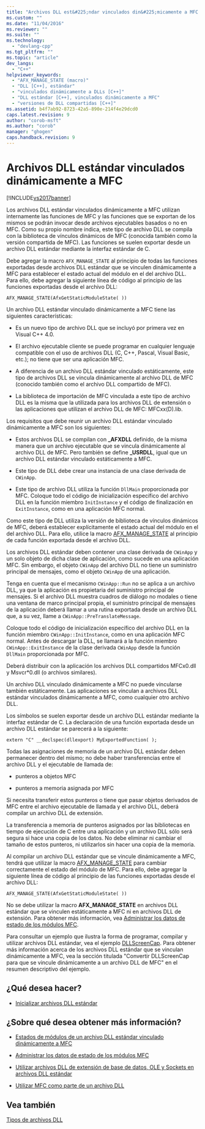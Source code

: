 ```yaml
---
title: "Archivos DLL est&#225;ndar vinculados din&#225;micamente a MFC | Microsoft Docs"
ms.custom: ""
ms.date: "11/04/2016"
ms.reviewer: ""
ms.suite: ""
ms.technology: 
  - "devlang-cpp"
ms.tgt_pltfrm: ""
ms.topic: "article"
dev_langs: 
  - "C++"
helpviewer_keywords: 
  - "AFX_MANAGE_STATE (macro)"
  - "DLL [C++], estándar"
  - "vinculados dinámicamente a DLLs [C++]"
  - "DLL estándar [C++], vinculados dinámicamente a MFC"
  - "versiones de DLL compartidas [C++]"
ms.assetid: b4f7ab92-8723-42a5-890e-214f4e29dcd0
caps.latest.revision: 9
author: "corob-msft"
ms.author: "corob"
manager: "ghogen"
caps.handback.revision: 9
---
```

# Archivos DLL est&#225;ndar vinculados din&#225;micamente a MFC
[!INCLUDE[vs2017banner](../assembler/inline/includes/vs2017banner.md)]

Los archivos DLL estándar vinculados dinámicamente a MFC utilizan internamente las funciones de MFC y las funciones que se exportan de los mismos se podrán invocar desde archivos ejecutables basados o no en MFC.  Como su propio nombre indica, este tipo de archivo DLL se compila con la biblioteca de vínculos dinámicos de MFC \(conocida también como la versión compartida de MFC\).  Las funciones se suelen exportar desde un archivo DLL estándar mediante la interfaz estándar de C.  
  
 Debe agregar la macro `AFX_MANAGE_STATE` al principio de todas las funciones exportadas desde archivos DLL estándar que se vinculen dinámicamente a MFC para establecer el estado actual del módulo en el del archivo DLL.  Para ello, debe agregar la siguiente línea de código al principio de las funciones exportadas desde el archivo DLL:  
  
```  
AFX_MANAGE_STATE(AfxGetStaticModuleState( ))  
```  
  
 Un archivo DLL estándar vinculado dinámicamente a MFC tiene las siguientes características:  
  
-   Es un nuevo tipo de archivo DLL que se incluyó por primera vez en Visual C\+\+ 4.0.  
  
-   El archivo ejecutable cliente se puede programar en cualquier lenguaje compatible con el uso de archivos DLL \(C, C\+\+, Pascal, Visual Basic, etc.\); no tiene que ser una aplicación MFC.  
  
-   A diferencia de un archivo DLL estándar vinculado estáticamente, este tipo de archivos DLL se vincula dinámicamente al archivo DLL de MFC \(conocido también como el archivo DLL compartido de MFC\).  
  
-   La biblioteca de importación de MFC vinculada a este tipo de archivo DLL es la misma que la utilizada para los archivos DLL de extensión o las aplicaciones que utilizan el archivo DLL de MFC: MFCxx\(D\).lib.  
  
 Los requisitos que debe reunir un archivo DLL estándar vinculado dinámicamente a MFC son los siguientes:  
  
-   Estos archivos DLL se compilan con **\_AFXDLL** definido, de la misma manera que un archivo ejecutable que se vincula dinámicamente al archivo DLL de MFC.  Pero también se define **\_USRDLL**, igual que un archivo DLL estándar vinculado estáticamente a MFC.  
  
-   Este tipo de DLL debe crear una instancia de una clase derivada de `CWinApp`.  
  
-   Este tipo de archivo DLL utiliza la función `DllMain` proporcionada por MFC.  Coloque todo el código de inicialización específico del archivo DLL en la función miembro `InitInstance` y el código de finalización en `ExitInstance`, como en una aplicación MFC normal.  
  
 Como este tipo de DLL utiliza la versión de biblioteca de vínculos dinámicos de MFC, deberá establecer explícitamente el estado actual del módulo en el del archivo DLL.  Para ello, utilice la macro [AFX\_MANAGE\_STATE](../Topic/AFX_MANAGE_STATE.md) al principio de cada función exportada desde el archivo DLL.  
  
 Los archivos DLL estándar deben contener una clase derivada de `CWinApp` y un solo objeto de dicha clase de aplicación, como sucede en una aplicación MFC.  Sin embargo, el objeto `CWinApp` del archivo DLL no tiene un suministro principal de mensajes, como el objeto `CWinApp` de una aplicación.  
  
 Tenga en cuenta que el mecanismo `CWinApp::Run` no se aplica a un archivo DLL, ya que la aplicación es propietaria del suministro principal de mensajes.  Si el archivo DLL muestra cuadros de diálogo no modales o tiene una ventana de marco principal propia, el suministro principal de mensajes de la aplicación deberá llamar a una rutina exportada desde un archivo DLL que, a su vez, llame a `CWinApp::PreTranslateMessage`.  
  
 Coloque todo el código de inicialización específico del archivo DLL en la función miembro `CWinApp::InitInstance`, como en una aplicación MFC normal.  Antes de descargar la DLL, se llamará a la función miembro `CWinApp::ExitInstance` de la clase derivada `CWinApp` desde la función `DllMain` proporcionada por MFC.  
  
 Deberá distribuir con la aplicación los archivos DLL compartidos MFCx0.dll y Msvcr\*0.dll \(o archivos similares\).  
  
 Un archivo DLL vinculado dinámicamente a MFC no puede vincularse también estáticamente.  Las aplicaciones se vinculan a archivos DLL estándar vinculados dinámicamente a MFC, como cualquier otro archivo DLL.  
  
 Los símbolos se suelen exportar desde un archivo DLL estándar mediante la interfaz estándar de C.  La declaración de una función exportada desde un archivo DLL estándar se parecerá a la siguiente:  
  
```  
extern "C" __declspec(dllexport) MyExportedFunction( );  
```  
  
 Todas las asignaciones de memoria de un archivo DLL estándar deben permanecer dentro del mismo; no debe haber transferencias entre el archivo DLL y el ejecutable de llamada de:  
  
-   punteros a objetos MFC  
  
-   punteros a memoria asignada por MFC  
  
 Si necesita transferir estos punteros o tiene que pasar objetos derivados de MFC entre el archivo ejecutable de llamada y el archivo DLL, deberá compilar un archivo DLL de extensión.  
  
 La transferencia a memoria de punteros asignados por las bibliotecas en tiempo de ejecución de C entre una aplicación y un archivo DLL sólo será segura si hace una copia de los datos.  No debe eliminar ni cambiar el tamaño de estos punteros, ni utilizarlos sin hacer una copia de la memoria.  
  
 Al compilar un archivo DLL estándar que se vincule dinámicamente a MFC, tendrá que utilizar la macro [AFX\_MANAGE\_STATE](../Topic/AFX_MANAGE_STATE.md) para cambiar correctamente el estado del módulo de MFC.  Para ello, debe agregar la siguiente línea de código al principio de las funciones exportadas desde el archivo DLL:  
  
```  
AFX_MANAGE_STATE(AfxGetStaticModuleState( ))  
```  
  
 No se debe utilizar la macro **AFX\_MANAGE\_STATE**  en archivos DLL estándar que se vinculen estáticamente a MFC ni en archivos DLL de extensión.  Para obtener más información, vea [Administrar los datos de estado de los módulos MFC](../mfc/managing-the-state-data-of-mfc-modules.md).  
  
 Para consultar un ejemplo que ilustra la forma de programar, compilar y utilizar archivos DLL estándar, vea el ejemplo [DLLScreenCap](http://msdn.microsoft.com/es-es/2171291d-3a50-403b-90a1-d93c2acb4f4a).  Para obtener más información acerca de los archivos DLL estándar que se vinculan dinámicamente a MFC, vea la sección titulada "Convertir DLLScreenCap para que se vincule dinámicamente a un archivo DLL de MFC" en el resumen descriptivo del ejemplo.  
  
## ¿Qué desea hacer?  
  
-   [Inicializar archivos DLL estándar](../build/initializing-regular-dlls.md)  
  
## ¿Sobre qué desea obtener más información?  
  
-   [Estados de módulos de un archivo DLL estándar vinculado dinámicamente a MFC](../build/module-states-of-a-regular-dll-dynamically-linked-to-mfc.md)  
  
-   [Administrar los datos de estado de los módulos MFC](../mfc/managing-the-state-data-of-mfc-modules.md)  
  
-   [Utilizar archivos DLL de extensión de base de datos, OLE y Sockets en archivos DLL estándar](../build/using-database-ole-and-sockets-extension-dlls-in-regular-dlls.md)  
  
-   [Utilizar MFC como parte de un archivo DLL](../mfc/tn011-using-mfc-as-part-of-a-dll.md)  
  
## Vea también  
 [Tipos de archivos DLL](../build/kinds-of-dlls.md)